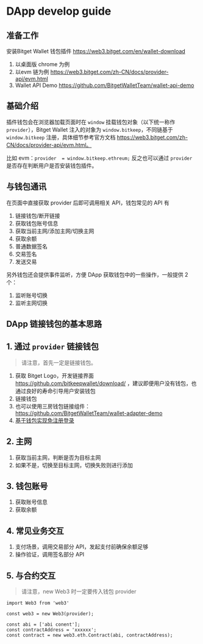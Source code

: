 # DApp develop guide 

## 准备工作

安装Bitget Wallet 钱包插件 https://web3.bitget.com/en/wallet-download

1. 以桌面版 chrome 为例
2. 以evm 链为例 https://web3.bitget.com/zh-CN/docs/provider-api/evm.html 
3. Wallet API Demo https://github.com/BitgetWalletTeam/wallet-api-demo

## 基础介绍

插件钱包会在浏览器加载页面时在 `window` 挂载钱包对象（以下统一称作 `provider`），Bitget Wallet 注入的对象为 `window.bitkeep`，不同链基于  `window.bitkeep` 注册，具体细节参考官方文档 https://web3.bitget.com/zh-CN/docs/provider-api/evm.html。

比如 evm：`provider  = window.bitkeep.ethreum;` 反之也可以通过 `provider` 是否存在判断用户是否安装钱包插件。

## 与钱包通讯

在页面中直接获取 provider 后即可调用相关 API，钱包常见的 API 有

1. 链接钱包/断开链接
2. 获取钱包账号信息
3. 获取当前主网/添加主网/切换主网
4. 获取余额
5. 普通数据签名
6. 交易签名
7. 发送交易

另外钱包还会提供事件监听，方便 DApp 获取钱包中的一些操作，一般提供 2 个：

1. 监听账号切换
2. 监听主网切换

## DApp 链接钱包的基本思路

## 1. 通过 `provider` 链接钱包
> 请注意，首先一定是链接钱包。

1. 获取 Bitget Logo，开发链接界面 https://github.com/bitkeepwallet/download/ ，建议即便用户没有钱包，也通过良好的寿命引导用户安装钱包
2. 链接钱包
3. 也可以使用三房钱包链接组件：https://github.com/BitgetWalletTeam/wallet-adapter-demo
4. [基于钱包实现免注册登录](./Login-by-wallet.md)

## 2. 主网

1. 获取当前主网，判断是否为目标主网
2. 如果不是，切换至目标主网，切换失败则进行添加

## 3. 钱包账号

1. 获取账号信息
2. 获取余额

## 4. 常见业务交互

1. 支付场景，调用交易部分 API，发起支付前确保余额足够
2. 操作验证，调用签名部分 API

## 5. 与合约交互

> 请注意，new Web3 时一定要传入钱包 provider

```
import Web3 from 'web3'

const web3 = new Web3(provider);

const abi = ['abi conent'];
const contractAddress = 'xxxxxx';
const contract = new web3.eth.Contract(abi, contractAddress);
```





